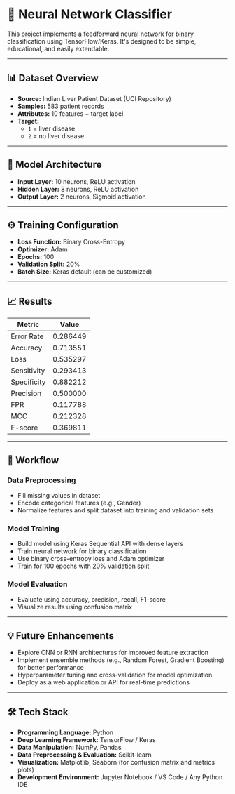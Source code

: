 # 🧠 Neural Network Classifier

This project implements a feedforward neural network for binary classification using TensorFlow/Keras. It's designed to be simple, educational, and easily extendable.

---
## 📊 Dataset Overview

- **Source:** Indian Liver Patient Dataset (UCI Repository)  
- **Samples:** 583 patient records  
- **Attributes:** 10 features + target label  
- **Target:**  
  - `1` = liver disease  
  - `2` = no liver disease  
---

## 📐 Model Architecture

- **Input Layer:** 10 neurons, ReLU activation  
- **Hidden Layer:** 8 neurons, ReLU activation  
- **Output Layer:** 2 neurons, Sigmoid activation

---

## ⚙️ Training Configuration

- **Loss Function:** Binary Cross-Entropy  
- **Optimizer:** Adam  
- **Epochs:** 100  
- **Validation Split:** 20%  
- **Batch Size:** Keras default (can be customized)

---

## 📈 Results

| Metric      | Value    |
|-------------|----------|
| Error Rate  | 0.286449 |
| Accuracy    | 0.713551 |
| Loss        | 0.535297 |
| Sensitivity | 0.293413 |
| Specificity | 0.882212 |
| Precision   | 0.500000 |
| FPR         | 0.117788 |
| MCC         | 0.212328 |
| F-score     | 0.369811 |

---

## 🔧 Workflow

### Data Preprocessing
- Fill missing values in dataset  
- Encode categorical features (e.g., Gender)  
- Normalize features and split dataset into training and validation sets  

### Model Training
- Build model using Keras Sequential API with dense layers  
- Train neural network for binary classification  
- Use binary cross-entropy loss and Adam optimizer  
- Train for 100 epochs with 20% validation split  

### Model Evaluation
- Evaluate using accuracy, precision, recall, F1-score  
- Visualize results using confusion matrix  

---
## 💡 Future Enhancements

- Explore CNN or RNN architectures for improved feature extraction  
- Implement ensemble methods (e.g., Random Forest, Gradient Boosting) for better performance  
- Hyperparameter tuning and cross-validation for model optimization  
- Deploy as a web application or API for real-time predictions  

---
## 🛠️ Tech Stack
- **Programming Language:** Python  
- **Deep Learning Framework:** TensorFlow / Keras  
- **Data Manipulation:** NumPy, Pandas  
- **Data Preprocessing & Evaluation:** Scikit-learn  
- **Visualization:** Matplotlib, Seaborn (for confusion matrix and metrics plots)  
- **Development Environment:** Jupyter Notebook / VS Code / Any Python IDE  

